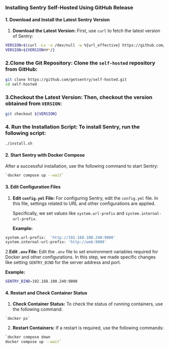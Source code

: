 ### **Installing Sentry Self-Hosted Using GitHub Release**

#### **1. Download and Install the Latest Sentry Version**

1. **Download the Latest Version:** First, use `curl` to fetch the latest version of Sentry:
```bash
VERSION=$(curl -Ls -o /dev/null -w %{url_effective} https://github.com/getsentry/self-hosted/releases/latest)
VERSION=${VERSION##*/}
```

 ###  2.**Clone the Git Repository:** Clone the `self-hosted` repository from GitHub:
```bash
git clone https://github.com/getsentry/self-hosted.git
cd self-hosted
```

 ###  3.**Checkout the Latest Version:** Then, checkout the version obtained from `VERSION`:
```bash
git checkout ${VERSION}
```

 ### 4. **Run the Installation Script:** To install Sentry, run the following script:
```bash
./install.sh
```
#### **2. Start Sentry with Docker Compose**

After a successful installation, use the following command to start Sentry:
```bash
`docker compose up --wait`
```

#### **3. Edit Configuration Files**

1. **Edit `config.yml` File:** For configuring Sentry, edit the `config.yml` file. In this file, settings related to URL and other configurations are applied.
    
    Specifically, we set values like `system.url-prefix` and `system.internal-url-prefix`.
    
    **Example:**
 ```bash
system.url-prefix:  'http://192.168.100.240:9000'
system.internal-url-prefix: 'http://web:9000'
```

2.**Edit `.env` File:** Edit the `.env` file to set environment variables required for Docker and other configurations. In this step, we made specific changes like setting `SENTRY_BIND` for the server address and port.

**Example:**

```bash
SENTRY_BIND=192.168.100.240:9000
```

#### **4. Restart and Check Container Status**

1. **Check Container Status:** To check the status of running containers, use the following command:
 ```
 `docker ps`
```
  

2. **Restart Containers:** If a restart is required, use the following commands:

```bash
`docker compose down
docker compose up --wait`
```
